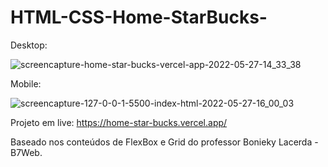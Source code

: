 # HTML-CSS-Home-StarBucks-

Desktop:

![screencapture-home-star-bucks-vercel-app-2022-05-27-14_33_38](https://user-images.githubusercontent.com/58608300/170774114-475e96c6-c700-4e41-ba3e-8a06db81891d.png)

Mobile:

![screencapture-127-0-0-1-5500-index-html-2022-05-27-16_00_03](https://user-images.githubusercontent.com/58608300/170774236-a50cd85f-a05b-4d9c-8d2a-20b57b303a57.png)

Projeto em live: https://home-star-bucks.vercel.app/

Baseado nos conteúdos de FlexBox e Grid do professor Bonieky Lacerda - B7Web.
